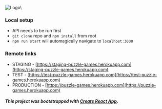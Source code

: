 ![Logo](https://s3.eu-central-1.amazonaws.com/puzzle-games/logo.jpg)\
### Local setup
* API needs to be run first
* `git clone` repo and `npm install` from root
* `npm run start` will automagically navigate to `localhost:3000`
### Remote links
* STAGING - [https://staging-puzzle-games.herokuapp.com](https://staging-puzzle-games.herokuapp.com)
* TEST - [https://test-puzzle-games.herokuapp.com](https://test-puzzle-games.herokuapp.com)
* PRODUCTION - [https://puzzle-games.herokuapp.com](https://puzzle-games.herokuapp.com)
##### This project was bootstrapped with [Create React App](https://github.com/facebookincubator/create-react-app).